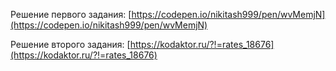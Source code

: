 
Решение первого задания: [https://codepen.io/nikitash999/pen/wvMemjN](https://codepen.io/nikitash999/pen/wvMemjN)

Решение второго задания: [https://kodaktor.ru/?!=rates_18676](https://kodaktor.ru/?!=rates_18676)
